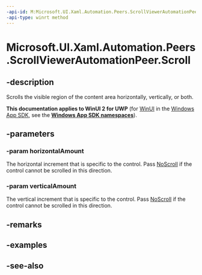 ```yaml
---
-api-id: M:Microsoft.UI.Xaml.Automation.Peers.ScrollViewerAutomationPeer.Scroll(Microsoft.UI.Xaml.Automation.ScrollAmount,Microsoft.UI.Xaml.Automation.ScrollAmount)
-api-type: winrt method
---
```


<!-- Method syntax
public void Scroll(Windows.UI.Xaml.Automation.ScrollAmount horizontalAmount, Windows.UI.Xaml.Automation.ScrollAmount verticalAmount)
-->

# Microsoft.UI.Xaml.Automation.Peers.ScrollViewerAutomationPeer.Scroll

## -description
Scrolls the visible region of the content area horizontally, vertically, or both.

**This documentation applies to WinUI 2 for UWP** (for [WinUI](/windows/apps/winui/winui3/) in the [Windows App SDK](/windows/apps/windows-app-sdk/), see the **[Windows App SDK namespaces](/windows/windows-app-sdk/api/winrt/)**).

## -parameters
### -param horizontalAmount
The horizontal increment that is specific to the control. Pass [NoScroll](../microsoft.ui.xaml.automation/scrollpatternidentifiers_noscroll.md) if the control cannot be scrolled in this direction.

### -param verticalAmount
The vertical increment that is specific to the control. Pass [NoScroll](../microsoft.ui.xaml.automation/scrollpatternidentifiers_noscroll.md) if the control cannot be scrolled in this direction.

## -remarks

## -examples

## -see-also
